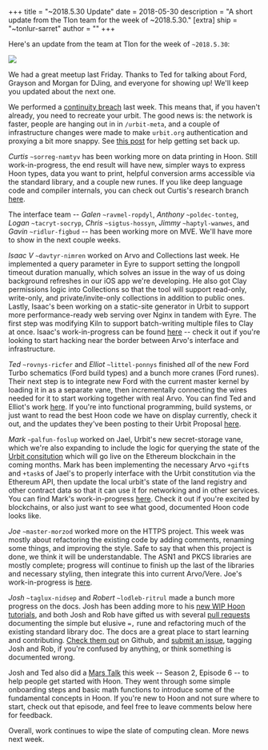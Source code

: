 +++
title = "~2018.5.30 Update"
date = 2018-05-30
description = "A short update from the Tlon team for the week of ~2018.5.30."
[extra]
ship = "~tonlur-sarret"
author = ""
+++

Here's an update from the team at Tlon for the week of `~2018.5.30`:

![](https://media.urbit.org/fora/updates/~2018.5.30-Update-1.jpg)

We had a great meetup last Friday. Thanks to Ted for talking about Ford, Grayson and Morgan for DJing, and everyone for
showing up! We'll keep you updated about the next one.

We performed a [continuity breach](https://urbit.org/docs/using/admin/#-continuity-breaches) last week. This means that,
if you haven't already, you need to recreate your urbit. The good news is: the network is faster, people are hanging out
in in `/urbit-meta`, and a couple of infrastructure changes were made to make `urbit.org` authentication and proxying a
bit more snappy. See [this post](https://fora.urbit.org/general/posts/~2018.5.26..03.57.28..7b26~/) for help getting set
back up.

*Curtis* `~sorreg-namtyv` has been working more on data printing in Hoon. Still work-in-progress, the end result will
have new, simpler ways to express Hoon types, data you want to print, helpful conversion arms accessible via the standard
library, and a couple new runes. If you like deep language code and compiler internals, you can check out Curtis's
research branch [here](https://github.com/cgyarvin/arvo/tree/research-tome).

The interface team -- *Galen* `~ravmel-ropdyl`, *Anthony* `~poldec-tonteg`, *Logan* `~tacryt-socryp`, *Chris*
`~sigtus-hossyn`, *Jimmy* `~haptyl-wanwes`, and *Gavin* `~ridlur-figbud` -- has been working more on MVE. We'll have more
to show in the next couple weeks.

*Isaac V* `~davtyr-nimren` worked on Arvo and Collections last week. He implemented a query parameter in Eyre to support
setting the longpoll timeout duration manually, which solves an issue in the way of us doing background refreshes in our
iOS app we're developing. He also got Clay permissions logic into Collections so that the tool will support read-only,
write-only, and private/invite-only collections in addition to public ones. Lastly, Isaac's been working on a static-site
generator in Urbit to support more performance-ready web serving over Nginx in tandem with Eyre. The first step was
modifying Kiln to support batch-writing multiple files to Clay at once. Isaac's work-in-progress can be found
[here](https://github.com/ixv/arvo/branches) -- check it out if you're looking to start hacking near the border between
Arvo's interface and infrastructure.

*Ted* `~rovnys-ricfer` and *Elliot* `~littel-ponnys` finished _all_ of the new Ford Turbo schematics (Ford build types)
and a bunch more cranes (Ford runes). Their next step is to integrate new Ford with the current master kernel by loading
it in as a separate vane, then incrementally connecting the wires needed for it to start working together with real Arvo.
You can find Ted and Elliot's work [here](https://github.com/urbit/arvo/tree/ford-turbo). If you're into functional
programming, build systems, or just want to read the best Hoon code we have on display currently, check it out, and the
updates they've been posting to their Urbit Proposal
[here](https://fora.urbit.org/proposals/posts/~2018.3.15..04.24.35..a47f~).

*Mark* `~palfun-foslup` worked on Jael, Urbit's new secret-storage vane, which we're also expanding to include the logic
for querying the state of the [Urbit consitution](https://github.com/urbit/constitution) which will go live on the
Ethereum blockchain in the coming months. Mark has been implementing the necessary Arvo `+gift`s and `+task`s of Jael's
to properly interface with the Urbit constitution via the Ethereum API, then update the local urbit's state of the land
registry and other contract data so that it can use it for networking and in other services. You can find Mark's
work-in-progress [here](https://github.com/Fang-/arvo/tree/research-constitution). Check it out if you're excited by
blockchains, or also just want to see what good, documented Hoon code looks like.

*Joe* `~master-morzod` worked more on the HTTPS project. This week was mostly about refactoring the existing code by
adding comments, renaming some things, and improving the style. Safe to say that when this project is done, we think it
will be understandable. The ASN1 and PKCS libraries are mostly complete; progress will continue to finish up the last of
the libraries and necessary styling, then integrate this into current Arvo/Vere. Joe's work-in-progress is
[here](https://github.com/joemfb/arvo/tree/acme-wip).

*Josh* `~taglux-nidsep` and *Robert* `~lodleb-ritrul` made a bunch more progress on the docs. Josh has been adding more
to his [new WIP Hoon tutorials](https://github.com/joshuareagan/doc-drafts), and both Josh and Rob have gifted us with
several [pull requests](https://github.com/urbit/docs/pulls) documenting the simple but elusive `=,` rune and refactoring
much of the existing standard library doc. The docs are a great place to start learning and contributing. [Check them
out](https://github.com/urbit/docs) on Github, and [submit an issue](https://github.com/urbit/docs/issues), tagging Josh
and Rob, if you're confused by anything, or think something is documented wrong.

Josh and Ted also did a [Mars Talk](https://www.youtube.com/watch?v=IgQo5aSezK4) this week -- Season 2, Episode 6 -- to
help people get started with Hoon. They went through some simple onboarding steps and basic math functions to introduce
some of the fundamental concepts in Hoon. If you're new to Hoon and not sure where to start, check out that episode, and
feel free to leave comments below here for feedback.

Overall, work continues to wipe the slate of computing clean. More news next week.
